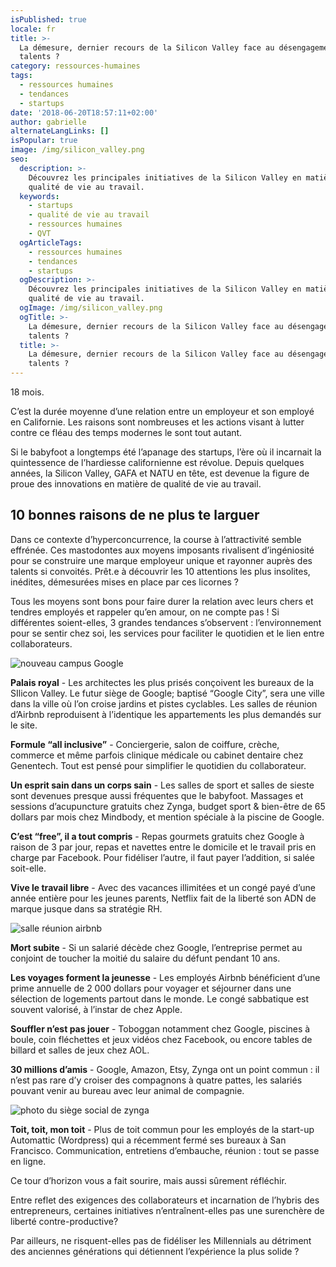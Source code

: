 ```yaml
---
isPublished: true
locale: fr
title: >-
  La démesure, dernier recours de la Silicon Valley face au désengagement des
  talents ?
category: ressources-humaines
tags:
  - ressources humaines
  - tendances
  - startups
date: '2018-06-20T18:57:11+02:00'
author: gabrielle
alternateLangLinks: []
isPopular: true
image: /img/silicon_valley.png
seo:
  description: >-
    Découvrez les principales initiatives de la Silicon Valley en matière de
    qualité de vie au travail.
  keywords:
    - startups
    - qualité de vie au travail
    - ressources humaines
    - QVT
  ogArticleTags:
    - ressources humaines
    - tendances
    - startups
  ogDescription: >-
    Découvrez les principales initiatives de la Silicon Valley en matière de
    qualité de vie au travail.
  ogImage: /img/silicon_valley.png
  ogTitle: >-
    La démesure, dernier recours de la Silicon Valley face au désengagement des
    talents ?
  title: >-
    La démesure, dernier recours de la Silicon Valley face au désengagement des
    talents ?
---
```

18 mois.

C’est la durée moyenne d’une relation entre un employeur et son employé en Californie. Les raisons sont nombreuses et les actions visant à lutter contre ce fléau des temps modernes le sont tout autant. 

Si le babyfoot a longtemps été l’apanage des startups, l’ère où il incarnait la quintessence de l’hardiesse californienne est révolue. Depuis quelques années, la Silicon Valley, GAFA et NATU en tête, est devenue la figure de proue des innovations en matière de qualité de vie au travail.

## 10 bonnes raisons de ne plus te larguer

Dans ce contexte d’hyperconcurrence, la course à l’attractivité semble effrénée. Ces mastodontes aux moyens imposants rivalisent d’ingéniosité pour se construire une marque employeur unique et rayonner auprès des talents si convoités. Prêt.e à découvrir les 10 attentions les plus insolites, inédites, démesurées mises en place par ces licornes ?

Tous les moyens sont bons pour faire durer la relation avec leurs chers et tendres employés et rappeler qu’en amour, on ne compte pas ! Si différentes soient-elles, 3 grandes tendances s’observent : l’environnement pour se sentir chez soi, les services pour faciliter le quotidien et le lien entre collaborateurs.

![nouveau campus Google](/img/google-campus-bjarke-ingels-big-architecture-california-usa_dezeen_936_1.jpg)

**Palais royal** - Les architectes les plus prisés conçoivent les bureaux de la SIlicon Valley. Le futur siège de Google; baptisé “Google City”, sera une ville dans la ville où l’on croise jardins et pistes cyclables. Les salles de réunion d’Airbnb reproduisent à l’identique les appartements les plus demandés sur le site. 

**Formule “all inclusive”** - Conciergerie, salon de coiffure, crèche, commerce et même parfois clinique médicale ou cabinet dentaire chez Genentech. Tout est pensé pour simplifier le quotidien du collaborateur.

**Un esprit sain dans un corps sain** - Les salles de sport et salles de sieste sont devenues presque aussi fréquentes que le babyfoot. Massages et sessions d’acupuncture gratuits chez Zynga, budget sport & bien-être de 65 dollars par mois chez Mindbody, et mention spéciale à la piscine de Google.

**C’est “free”, il a tout compris** - Repas gourmets gratuits chez Google à raison de 3 par jour, repas et navettes entre le domicile et le travail pris en charge par Facebook. Pour fidéliser l’autre, il faut payer l’addition, si salée soit-elle.

**Vive le travail libre** - Avec des vacances illimitées et un congé payé d’une année entière pour les jeunes parents, Netflix fait de la liberté son ADN de marque jusque dans sa stratégie RH.

![salle réunion airbnb](/img/salle-reunion-airbnb.jpeg)

**Mort subite** - Si un salarié décède chez Google, l’entreprise permet au conjoint de toucher la moitié du salaire du défunt pendant 10 ans.

**Les voyages forment la jeunesse** - Les employés Airbnb bénéficient d’une prime annuelle de 2 000 dollars pour voyager et séjourner dans une sélection de logements partout dans le monde. Le congé sabbatique est souvent valorisé, à l’instar de chez Apple. 

**Souffler n’est pas jouer** - Toboggan notamment chez Google, piscines à boule, coin fléchettes et jeux vidéos chez Facebook, ou encore tables de billard et salles de jeux chez AOL.

**30 millions d’amis** - Google, Amazon, Etsy, Zynga ont un point commun : il n’est pas rare d’y croiser des compagnons à quatre pattes, les salariés pouvant venir au bureau avec leur animal de compagnie. 

![photo du siège social de zynga](/img/zynga-siege-social.jpg)

**Toit, toit, mon toit** - Plus de toit commun pour les employés de la start-up Automattic (Wordpress) qui a récemment fermé ses bureaux à San Francisco. Communication, entretiens d’embauche, réunion : tout se passe en ligne. 

Ce tour d’horizon vous a fait sourire, mais aussi sûrement réfléchir. 

Entre reflet des exigences des collaborateurs et incarnation de l’hybris des entrepreneurs, certaines initiatives n’entraînent-elles pas une surenchère de liberté contre-productive? 

Par ailleurs, ne risquent-elles pas de fidéliser les Millennials au détriment des anciennes générations qui détiennent l’expérience la plus solide ?
